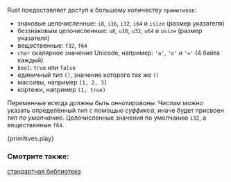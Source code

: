 Rust предоставляет доступ к большому количеству `примитивов`:

* знаковые целочисленные: `i8`, `i16`, `i32`, `i64` и `isize` (размер указателя)
* беззнаковым целочисленные: `u8`, `u16`, `u32`, `u64` и `usize` (размер указателя)
* вещественные: `f32`, `f64`
* `char` скалярное значение Unicode, например: `'a'`, `'α'` и `'∞'` (4 байта каждый)
* `bool`: `true` или `false`
* единичный тип `()`, значение которого так же `()`
* массивы, например `[1, 2, 3]`
* кортежи, например `(1, true)`

Переменные всегда должны быть *аннотированы*.
Числам можно указать определённый тип с помощью *суффикса*,
иначе будет присвоен *тип по умолчанию*.
Целочисленные значения по умолчанию `i32`, а вещественные `f64`.

{primitives.play}

### Смотрите также:

[стандартная библиотека][std]

[std]: http://doc.rust-lang.org/std/
